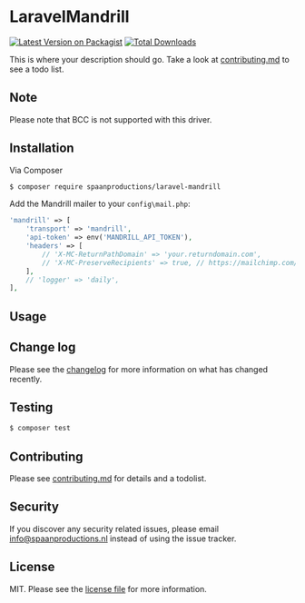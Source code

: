 # LaravelMandrill

[![Latest Version on Packagist][ico-version]][link-packagist]
[![Total Downloads][ico-downloads]][link-downloads]

This is where your description should go. Take a look at [contributing.md](contributing.md) to see a todo list.

## Note

Please note that BCC is not supported with this driver.

## Installation

Via Composer

``` bash
$ composer require spaanproductions/laravel-mandrill
```

Add the Mandrill mailer to your `config\mail.php`:

```php
'mandrill' => [
    'transport' => 'mandrill',
    'api-token' => env('MANDRILL_API_TOKEN'),
    'headers' => [
        // 'X-MC-ReturnPathDomain' => 'your.returndomain.com',
        // 'X-MC-PreserveRecipients' => true, // https://mailchimp.com/developer/transactional/docs/smtp-integration/#x-mc-preserverecipients
    ],
    // 'logger' => 'daily',
],
```

## Usage

## Change log

Please see the [changelog](changelog.md) for more information on what has changed recently.

## Testing

``` bash
$ composer test
```

## Contributing

Please see [contributing.md](contributing.md) for details and a todolist.

## Security

If you discover any security related issues, please email info@spaanproductions.nl instead of using the issue tracker.

## License

MIT. Please see the [license file](license.md) for more information.

[ico-version]: https://img.shields.io/packagist/v/spaanproductions/laravel-mandrill.svg?style=flat-square
[ico-downloads]: https://img.shields.io/packagist/dt/spaanproductions/laravel-mandrill.svg?style=flat-square
[ico-travis]: https://img.shields.io/travis/spaanproductions/laravel-mandrill/master.svg?style=flat-square
[ico-styleci]: https://styleci.io/repos/12345678/shield

[link-packagist]: https://packagist.org/packages/spaanproductions/laravel-mandrill
[link-downloads]: https://packagist.org/packages/spaanproductions/laravel-mandrill
[link-travis]: https://travis-ci.org/spaanproductions/laravel-mandrill
[link-styleci]: https://styleci.io/repos/12345678
[link-author]: https://github.com/spaanproductions
[link-contributors]: ../../contributors
